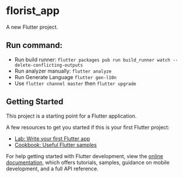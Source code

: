 # florist_app

A new Flutter project.

## Run command:
- Run build runner: `flutter packages pub run build_runner watch --delete-conflicting-outputs`
- Run analyzer manually: `flutter analyze`
- Run Generate Language `flutter gen-l10n`
- Use `flutter channel master` then `flutter upgrade`

## Getting Started

This project is a starting point for a Flutter application.

A few resources to get you started if this is your first Flutter project:

- [Lab: Write your first Flutter app](https://docs.flutter.dev/get-started/codelab)
- [Cookbook: Useful Flutter samples](https://docs.flutter.dev/cookbook)

For help getting started with Flutter development, view the
[online documentation](https://docs.flutter.dev/), which offers tutorials,
samples, guidance on mobile development, and a full API reference.
